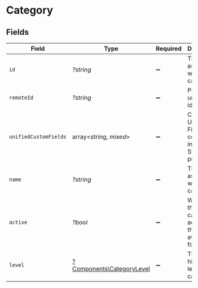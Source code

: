 # Category


## Fields

| Field                                                                                        | Type                                                                                         | Required                                                                                     | Description                                                                                  | Example                                                                                      |
| -------------------------------------------------------------------------------------------- | -------------------------------------------------------------------------------------------- | -------------------------------------------------------------------------------------------- | -------------------------------------------------------------------------------------------- | -------------------------------------------------------------------------------------------- |
| `id`                                                                                         | *?string*                                                                                    | :heavy_minus_sign:                                                                           | The ID associated with this category                                                         | 16873-IT345                                                                                  |
| `remoteId`                                                                                   | *?string*                                                                                    | :heavy_minus_sign:                                                                           | Provider's unique identifier                                                                 | 8187e5da-dc77-475e-9949-af0f1fa4e4e3                                                         |
| `unifiedCustomFields`                                                                        | array<string, *mixed*>                                                                       | :heavy_minus_sign:                                                                           | Custom Unified Fields configured in your StackOne project                                    | {<br/>"my_project_custom_field_1": "REF-1236",<br/>"my_project_custom_field_2": "some other value"<br/>} |
| `name`                                                                                       | *?string*                                                                                    | :heavy_minus_sign:                                                                           | The name associated with this category                                                       | Information-Technology                                                                       |
| `active`                                                                                     | *?bool*                                                                                      | :heavy_minus_sign:                                                                           | Whether the category is active and therefore available for use                               | true                                                                                         |
| `level`                                                                                      | [?Components\CategoryLevel](../../Models/Components/CategoryLevel.md)                        | :heavy_minus_sign:                                                                           | The hierarchal level of the category                                                         |                                                                                              |